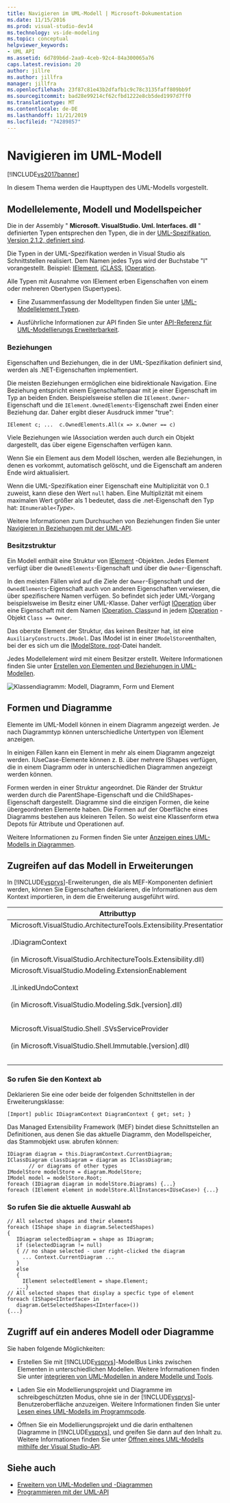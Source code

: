 ```yaml
---
title: Navigieren im UML-Modell | Microsoft-Dokumentation
ms.date: 11/15/2016
ms.prod: visual-studio-dev14
ms.technology: vs-ide-modeling
ms.topic: conceptual
helpviewer_keywords:
- UML API
ms.assetid: 6d789b6d-2aa9-4ceb-92c4-84a300065a76
caps.latest.revision: 20
author: jillre
ms.author: jillfra
manager: jillfra
ms.openlocfilehash: 23f87c81e43b2dfafb1c9c78c3135faff809bb9f
ms.sourcegitcommit: bad28e99214cf62cfbd1222e8cb5ded1997d7ff0
ms.translationtype: MT
ms.contentlocale: de-DE
ms.lasthandoff: 11/21/2019
ms.locfileid: "74289857"
---
```

# <a name="navigate-the-uml-model"></a>Navigieren im UML-Modell
[!INCLUDE[vs2017banner](../includes/vs2017banner.md)]

In diesem Thema werden die Haupttypen des UML-Modells vorgestellt.

## <a name="the-model-elements-model-and-model-store"></a>Modellelemente, Modell und Modellspeicher
 Die in der Assembly " **Microsoft. VisualStudio. Uml. Interfaces. dll** " definierten Typen entsprechen den Typen, die in der [UML-Spezifikation, Version 2.1.2, definiert sind](https://www.omg.org/spec/UML/2.1.2/Superstructure/PDF/).

 Die Typen in der UML-Spezifikation werden in Visual Studio als Schnittstellen realisiert. Dem Namen jedes Typs wird der Buchstabe "I" vorangestellt. Beispiel: [IElement](/previous-versions/dd516035(v=vs.140)), [iCLASS](/previous-versions/dd523539%28v%3dvs.140%29), [IOperation](/previous-versions/dd481186(v=vs.140)).

 Alle Typen mit Ausnahme von IElement erben Eigenschaften von einem oder mehreren Obertypen (Supertypes).

- Eine Zusammenfassung der Modelltypen finden Sie unter [UML-Modellelement Typen](../modeling/uml-model-element-types.md).

- Ausführliche Informationen zur API finden Sie unter [API-Referenz für UML-Modellierungs Erweiterbarkeit](../modeling/api-reference-for-uml-modeling-extensibility.md).

### <a name="relationships"></a>Beziehungen
 Eigenschaften und Beziehungen, die in der UML-Spezifikation definiert sind, werden als .NET-Eigenschaften implementiert.

 Die meisten Beziehungen ermöglichen eine bidirektionale Navigation. Eine Beziehung entspricht einem Eigenschaftenpaar mit je einer Eigenschaft im Typ an beiden Enden. Beispielsweise stellen die `IElement.Owner`-Eigenschaft und die `IElement.OwnedElements`-Eigenschaft zwei Enden einer Beziehung dar. Daher ergibt dieser Ausdruck immer "true":

 `IElement c; ...  c.OwnedElements.All(x => x.Owner == c)`

 Viele Beziehungen wie IAssociation werden auch durch ein Objekt dargestellt, das über eigene Eigenschaften verfügen kann.

 Wenn Sie ein Element aus dem Modell löschen, werden alle Beziehungen, in denen es vorkommt, automatisch gelöscht, und die Eigenschaft am anderen Ende wird aktualisiert.

 Wenn die UML-Spezifikation einer Eigenschaft eine Multiplizität von 0..1 zuweist, kann diese den Wert `null` haben. Eine Multiplizität mit einem maximalen Wert größer als 1 bedeutet, dass die .net-Eigenschaft den Typ hat: `IEnumerable<`*Type*`>`.

 Weitere Informationen zum Durchsuchen von Beziehungen finden Sie unter [Navigieren in Beziehungen mit der UML-API](../modeling/navigate-relationships-with-the-uml-api.md).

### <a name="the-ownership-tree"></a>Besitzstruktur
 Ein Modell enthält eine Struktur von [IElement](/previous-versions/dd516035(v=vs.140)) -Objekten. Jedes Element verfügt über die `OwnedElements`-Eigenschaft und über die `Owner`-Eigenschaft.

 In den meisten Fällen wird auf die Ziele der `Owner`-Eigenschaft und der `OwnedElements`-Eigenschaft auch von anderen Eigenschaften verwiesen, die über spezifischere Namen verfügen. So befindet sich jeder UML-Vorgang beispielsweise im Besitz einer UML-Klasse. Daher verfügt [IOperation](/previous-versions/dd481186(v=vs.140)) über eine Eigenschaft mit dem Namen [IOperation. Class](/previous-versions/dd473473%28v%3dvs.140%29)und in jedem [IOperation](/previous-versions/dd481186(v=vs.140)) -Objekt `Class == Owner`.

 Das oberste Element der Struktur, das keinen Besitzer hat, ist eine `AuxiliaryConstructs.IModel`. Das IModel ist in einer `IModelStore`enthalten, bei der es sich um die [IModelStore. root](/previous-versions/ee789368(v=vs.140))-Datei handelt.

 Jedes Modellelement wird mit einem Besitzer erstellt. Weitere Informationen finden Sie unter [Erstellen von Elementen und Beziehungen in UML-Modellen](../modeling/create-elements-and-relationships-in-uml-models.md).

 ![Klassendiagramm: Modell, Diagramm, Form und Element](../modeling/media/uml-mm1.png)

## <a name="shapes-and-diagrams"></a>Formen und Diagramme
 Elemente im UML-Modell können in einem Diagramm angezeigt werden. Je nach Diagrammtyp können unterschiedliche Untertypen von IElement anzeigen.

 In einigen Fällen kann ein Element in mehr als einem Diagramm angezeigt werden. IUseCase-Elemente können z. B. über mehrere IShapes verfügen, die in einem Diagramm oder in unterschiedlichen Diagrammen angezeigt werden können.

 Formen werden in einer Struktur angeordnet. Die Ränder der Struktur werden durch die ParentShape-Eigenschaft und die ChildShapes-Eigenschaft dargestellt. Diagramme sind die einzigen Formen, die keine übergeordneten Elemente haben. Die Formen auf der Oberfläche eines Diagramms bestehen aus kleineren Teilen. So weist eine Klassenform etwa Depots für Attribute und Operationen auf.

 Weitere Informationen zu Formen finden Sie unter [Anzeigen eines UML-Modells in Diagrammen](../modeling/display-a-uml-model-on-diagrams.md).

## <a name="access-to-the-model-in-extensions"></a>Zugreifen auf das Modell in Erweiterungen
 In [!INCLUDE[vsprvs](../includes/vsprvs-md.md)]-Erweiterungen, die als MEF-Komponenten definiert werden, können Sie Eigenschaften deklarieren, die Informationen aus dem Kontext importieren, in dem die Erweiterung ausgeführt wird.

|Attributtyp|Bietet Zugriff auf|Weitere Informationen|
|--------------------|----------------------------------|----------------------|
|Microsoft.VisualStudio.ArchitectureTools.Extensibility.Presentation<br /><br /> .IDiagramContext<br /><br /> (in Microsoft.VisualStudio.ArchitectureTools.Extensibility.dll)|Aktuelles Fokusdiagramm|[Definieren eines Menübefehls in einem Modellierungsdiagramm](../modeling/define-a-menu-command-on-a-modeling-diagram.md)|
|Microsoft.VisualStudio.Modeling.ExtensionEnablement<br /><br /> .ILinkedUndoContext<br /><br /> (in Microsoft.VisualStudio.Modeling.Sdk.[version].dll)|Gruppieren von Änderungen in Transaktionen|[Verknüpfen von UML-Modellaktualisierungen mithilfe von Transaktion](../modeling/link-uml-model-updates-by-using-transactions.md)|
|Microsoft.VisualStudio.Shell .SVsServiceProvider<br /><br /> (in Microsoft.VisualStudio.Shell.Immutable.[version].dll)|[!INCLUDE[vsprvs](../includes/vsprvs-md.md)]-Host. Von dort können Sie auf Dateien, Projekte und andere Aspekte zugreifen.|[Öffnen eines UML-Modells über die Visual Studio-API](../modeling/open-a-uml-model-by-using-the-visual-studio-api.md)|

### <a name="to-get-the-context"></a>So rufen Sie den Kontext ab
 Deklarieren Sie eine oder beide der folgenden Schnittstellen in der Erweiterungsklasse:

```
[Import] public IDiagramContext DiagramContext { get; set; }

```

 Das Managed Extensibility Framework (MEF) bindet diese Schnittstellen an Definitionen, aus denen Sie das aktuelle Diagramm, den Modellspeicher, das Stammobjekt usw. abrufen können:

```
IDiagram diagram = this.DiagramContext.CurrentDiagram;
IClassDiagram classDiagram = diagram as IClassDiagram;
       // or diagrams of other types
IModelStore modelStore = diagram.ModelStore;
IModel model = modelStore.Root;
foreach (IDiagram diagram in modelStore.Diagrams) {...}
foreach (IElement element in modelStore.AllInstances<IUseCase>) {...}
```

### <a name="to-get-the-current-selection"></a>So rufen Sie die aktuelle Auswahl ab

```
// All selected shapes and their elements
foreach (IShape shape in diagram.SelectedShapes)
{
   IDiagram selectedDiagram = shape as IDiagram;
   if (selectedDiagram != null)
   { // no shape selected - user right-clicked the diagram
     ... Context.CurrentDiagram ...
   }
   else
   {
     IElement selectedElement = shape.Element;
   ...}
// All selected shapes that display a specfic type of element
foreach (IShape<IInterface> in
   diagram.GetSelectedShapes<IInterface>())
{...}
```

## <a name="accessing-another-model-or-diagrams"></a>Zugriff auf ein anderes Modell oder Diagramme
 Sie haben folgende Möglichkeiten:

- Erstellen Sie mit [!INCLUDE[vsprvs](../includes/vsprvs-md.md)]-ModelBus Links zwischen Elementen in unterschiedlichen Modellen. Weitere Informationen finden Sie unter [integrieren von UML-Modellen in andere Modelle und Tools](../modeling/integrate-uml-models-with-other-models-and-tools.md).

- Laden Sie ein Modellierungsprojekt und Diagramme im schreibgeschützten Modus, ohne sie in der [!INCLUDE[vsprvs](../includes/vsprvs-md.md)]-Benutzeroberfläche anzuzeigen. Weitere Informationen finden Sie unter [Lesen eines UML-Modells im Programmcode](../modeling/read-a-uml-model-in-program-code.md).

- Öffnen Sie ein Modellierungsprojekt und die darin enthaltenen Diagramme in [!INCLUDE[vsprvs](../includes/vsprvs-md.md)], und greifen Sie dann auf den Inhalt zu. Weitere Informationen finden Sie unter [Öffnen eines UML-Modells mithilfe der Visual Studio-API](../modeling/open-a-uml-model-by-using-the-visual-studio-api.md).

## <a name="see-also"></a>Siehe auch

- [Erweitern von UML-Modellen und -Diagrammen](../modeling/extend-uml-models-and-diagrams.md)
- [Programmieren mit der UML-API](../modeling/programming-with-the-uml-api.md)
